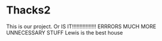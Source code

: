 # Thacks2
This is our project.
Or IS IT!!!!!!!!!!!!!!!!
ERRRORS MUCH
MORE UNNECESSARY STUFF
Lewis is the best house